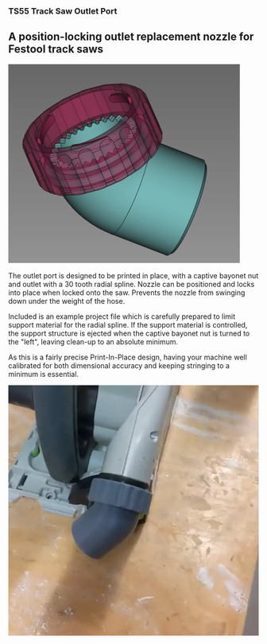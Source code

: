### TS55 Track Saw Outlet Port

## A position-locking outlet replacement nozzle for Festool track saws

![](../images/TS55_render.png)

The outlet port is designed to be printed in place, with a captive bayonet
nut and outlet with a 30 tooth radial spline. Nozzle can be positioned and
locks into place when locked onto the saw. Prevents the nozzle from
swinging down under the weight of the hose.

Included is an example project file which is carefully prepared to limit
support material for the radial spline. If the support material is
controlled, the support structure is ejected when the captive bayonet nut
is turned to the "left", leaving clean-up to an absolute minimum.

As this is a fairly precise Print-In-Place design, having your machine
well calibrated for both dimensional accuracy and keeping stringing to
a minimum is essential.

![](../images/ts_demo.webp)

